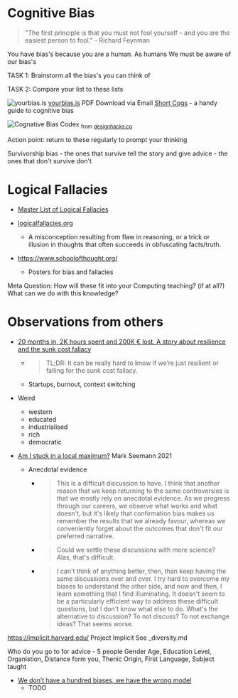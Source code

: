 Cognitive Bias
==============

> "The first principle is that you must not fool yourself – and you are the easiest person to fool." - Richard Feynman

You have bias's because you are a human.
As humans We must be aware of our bias's

TASK 1: Brainstorm all the bias's you can think of

TASK 2: Compare your list to these lists

![yourbias.is](https://cdn.shopify.com/s/files/1/0318/1808/8492/products/CognitiveBiases_HighRes_1800x1800.jpg) 
[yourbias.is](https://yourbias.is/) PDF Download via Email
[Short Cogs](https://en.shortcogs.com/) - a handy guide to cognitive bias

![Cognative Bias Codex](https://upload.wikimedia.org/wikipedia/commons/6/65/Cognitive_bias_codex_en.svg) 
<sub>from [designhacks.co](https://designhacks.co/)</sub>

Action point: return to these regularly to prompt your thinking

Survivorship bias - the ones that survive tell the story and give advice - the ones that don't survive don't

Logical Fallacies
=================

* [Master List of Logical Fallacies](http://utminers.utep.edu/omwilliamson/ENGL1311/fallacies.htm)
* [logicalfallacies.org](https://www.logicalfallacies.org/)
    * A misconception resulting from flaw in reasoning, or a trick or illusion in thoughts that often succeeds in obfuscating facts/truth.

* https://www.schoolofthought.org/
    * Posters for bias and fallacies

Meta Question: How will these fit into your Computing teaching? (if at all?) What can we do with this knowledge?


Observations from others
========================

* [20 months in, 2K hours spent and 200K € lost. A story about resilience and the sunk cost fallacy](https://dsebastien.medium.com/20-months-in-2k-hours-spent-and-200k-lost-a-story-about-resilience-and-the-sunk-cost-fallacy-69fd4f61ef59)
    * > TL;DR: It can be really hard to know if we’re just resilient or falling for the sunk cost fallacy.
    * Startups, burnout, context switching


* Weird
    * western
    * educated
    * industrialised
    * rich
    * democratic


* [Am I stuck in a local maximum?](https://blog.ploeh.dk/2021/08/09/am-i-stuck-in-a-local-maximum/#0d6d6bee68644d158deb5fa8cf478be7) Mark Seemann 2021
    * Anecdotal evidence
        * > This is a difficult discussion to have. I think that another reason that we keep returning to the same controversies is that we mostly rely on anecdotal evidence. As we progress through our careers, we observe what works and what doesn't, but it's likely that confirmation bias makes us remember the results that we already favour, whereas we conveniently forget about the outcomes that don't fit our preferred narrative.
        * > Could we settle these discussions with more science? Alas, that's difficult.
        * > I can't think of anything better, then, than keep having the same discussions over and over. I try hard to overcome my biases to understand the other side, and now and then, I learn something that I find illuminating. It doesn't seem to be a particularly efficient way to address these difficult questions, but I don't know what else to do. What's the alternative to discussion? To not discuss? To not exchange ideas? That seems worse.

https://implicit.harvard.edu/ Project Implicit 
See _diversity.md   

Who do you go to for advice - 5 people
Gender Age, Education Level, Organistion, Distance form you, Thenic Origin, First Language, Subject taught


* [We don’t have a hundred biases, we have the wrong model](https://www.worksinprogress.co/issue/biases-the-wrong-model/)
    * TODO